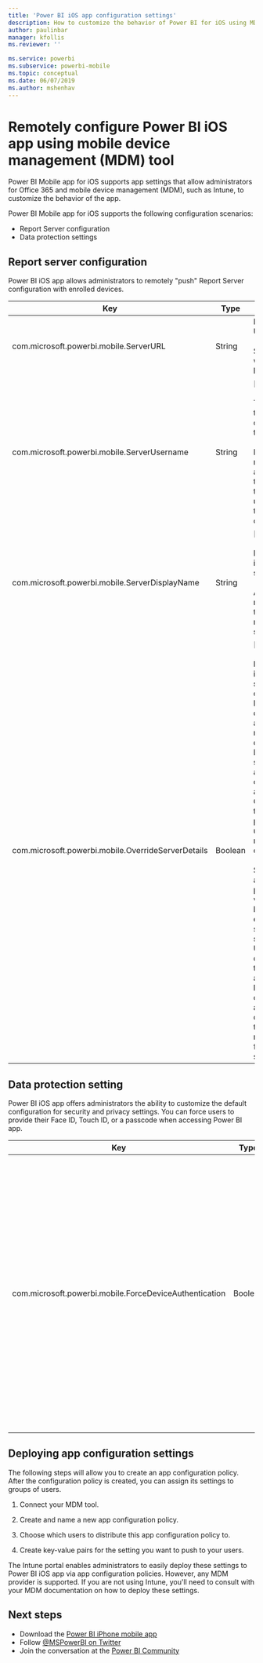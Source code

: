 ```yaml
---
title: 'Power BI iOS app configuration settings'
description: How to customize the behavior of Power BI for iOS using MDM tool
author: paulinbar
manager: kfollis
ms.reviewer: ''

ms.service: powerbi
ms.subservice: powerbi-mobile
ms.topic: conceptual
ms.date: 06/07/2019
ms.author: mshenhav
---
```


# Remotely configure Power BI iOS app using mobile device management (MDM) tool

Power BI Mobile app for iOS supports app settings that allow administrators for Office 365 and mobile device management (MDM), such as Intune, to customize the behavior of the app.

Power BI Mobile app for iOS supports the following configuration scenarios:

- Report Server configuration
- Data protection settings

## Report server configuration

Power BI iOS app allows administrators to remotely "push" Report Server configuration with enrolled devices.

| Key | Type | Description |
|---|---|---|
| com.microsoft.powerbi.mobile.ServerURL | String | Report Server URL.<br><br>Should start with http/https.|
| com.microsoft.powerbi.mobile.ServerUsername | String | [optional]<br><br>The username to use for connecting the server.<br><br>If one does not exist, the app prompts the user to type the username for the connection.|
| com.microsoft.powerbi.mobile.ServerDisplayName | String | [optional]<br><br>Default value is “Report server”<br><br>A friendly name used in the app to represent the server. |
| com.microsoft.powerbi.mobile.OverrideServerDetails | Boolean | [optional]<br><br>Default value is True. When set to True, it overrides any Report Server definition already in the mobile device. Existing servers that are already configured are deleted. Override set to True also prevents the user from removing that configuration.<br><br>Set to False adds the pushed values, leaving any existing settings. If the same server URL is already configured in the mobile app, the app leaves that configuration as is. The app doesn't ask the user to reauthenticate for the same server. |

## Data protection setting

Power BI iOS app offers administrators the ability to customize the default configuration for security and privacy settings. You can force users to provide their Face ID, Touch ID, or a passcode when accessing Power BI app.

| Key | Type | Description |
|---|---|---|
| com.microsoft.powerbi.mobile.ForceDeviceAuthentication | Boolean | Default value is False. <br><br>Biometrics, such as TouchID or FaceID, can be required for users to access the app on their device. When required, biometrics are used in addition to authentication.<br><br>If using app protection policies, Microsoft recommends disabling this setting to prevent dual access prompts. |

## Deploying app configuration settings

The following steps will allow you to create an app configuration policy. After the configuration policy is created, you can assign its settings to groups of users.

1. Connect your MDM tool.

2. Create and name a new app configuration policy.

3. Choose which users to distribute this app configuration policy to.

4. Create key-value pairs for the setting you want to push to your users.

The Intune portal enables administrators to easily deploy these settings to Power BI iOS app via app configuration policies.
However, any MDM provider is supported. If you are not using Intune, you'll need to consult with your MDM documentation on how to deploy these settings.

## Next steps

* Download the [Power BI iPhone mobile app](https://go.microsoft.com/fwlink/?LinkId=522062)
* Follow [@MSPowerBI on Twitter](https://twitter.com/MSPowerBI)
* Join the conversation at the [Power BI Community](https://community.powerbi.com/)
